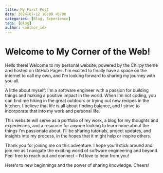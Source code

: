 ```yaml
---
title: My First Post
date: 2024-07-12 16:09 +0700
categories: [Blog, Experience]
tags: [Blog]
author: <author_id>
---
```


# Welcome to My Corner of the Web!

Hello there! Welcome to my personal website, powered by the Chirpy theme and hosted on GitHub Pages. I'm excited to finally have a space on the internet to call my own, and I'm looking forward to sharing my journey with you all.

A little about myself: I'm a software engineer with a passion for building things and making a positive impact in the world. When I'm not coding, you can find me hiking in the great outdoors or trying out new recipes in the kitchen. I believe that life is all about finding balance, and I strive to incorporate that into my work and personal life.

This website will serve as a portfolio of my work, a blog for my thoughts and experiences, and a resource for anyone looking to learn more about the things I'm passionate about. I'll be sharing tutorials, project updates, and insights into my process, in the hopes that it might help or inspire others.

Thank you for joining me on this adventure. I hope you'll stick around and join me as I navigate the exciting world of software engineering and beyond. Feel free to reach out and connect – I'd love to hear from you!

Here's to new beginnings and the power of sharing knowledge. Cheers!
